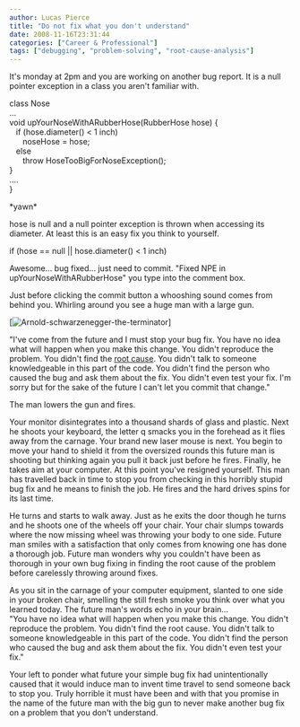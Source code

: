 ```yaml
---
author: Lucas Pierce
title: "Do not fix what you don't understand"
date: 2008-11-16T23:31:44
categories: ["Career & Professional"]
tags: ["debugging", "problem-solving", "root-cause-analysis"]
---
```


It's monday at 2pm and you are working on another bug report. It is a null pointer exception in a class you aren't familiar with.

class Nose  
...  
void upYourNoseWithARubberHose(RubberHose hose) {  
   if (hose.diameter() < 1 inch)  
      noseHose = hose;  
   else  
      throw HoseTooBigForNoseException();  
}  
....  
}

\*yawn\*

hose is null and a null pointer exception is thrown when accessing its diameter. At least this is an easy fix you think to yourself.

if (hose == null || hose.diameter() < 1 inch)

Awesome... bug fixed... just need to commit. "Fixed NPE in upYourNoseWithARubberHose" you type into the comment box.

Just before clicking the commit button a whooshing sound comes from behind you. Whirling around you see a huge man with a large gun.

[![Arnold-schwarzenegger-the-terminator](/terminator.jpg)]

"I've come from the future and I must stop your bug fix. You have no idea what will happen when you make this change. You didn't reproduce the problem. You didn't find the [root cause](http://en.wikipedia.org/wiki/Root_cause_analysis). You didn't talk to someone knowledgeable in this part of the code. You didn't find the person who caused the bug and ask them about the fix. You didn't even test your fix. I'm sorry but for the sake of the future I can't let you commit that change."

The man lowers the gun and fires.

Your monitor disintegrates into a thousand shards of glass and plastic. Next he shoots your keyboard, the letter q smacks you in the forehead as it flies away from the carnage. Your brand new laser mouse is next. You begin to move your hand to shield it from the oversized rounds this future man is shooting but thinking again you pull it back just before he fires. Finally, he takes aim at your computer. At this point you've resigned yourself. This man has travelled back in time to stop you from checking in this horribly stupid bug fix and he means to finish the job. He fires and the hard drives spins for its last time.

He turns and starts to walk away. Just as he exits the door though he turns and he shoots one of the wheels off your chair. Your chair slumps towards where the now missing wheel was throwing your body to one side. Future man smiles with a satisfaction that only comes from knowing one has done a thorough job. Future man wonders why you couldn't have been as thorough in your own bug fixing in finding the root cause of the problem before carelessly throwing around fixes.

As you sit in the carnage of your computer equipment, slanted to one side in your broken chair, smelling the still fresh smoke you think over what you learned today. The future man's words echo in your brain...  
"You have no idea what will happen when you make this change. You didn't reproduce the problem. You didn't find the root cause. You didn't talk to someone knowledgeable in this part of the code. You didn't find the person who caused the bug and ask them about the fix. You didn't even test your fix."

Your left to ponder what future your simple bug fix had unintentionally caused that it would induce man to invent time travel to send someone back to stop you. Truly horrible it must have been and with that you promise in the name of the future man with the big gun to never make another bug fix on a problem that you don't understand.